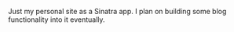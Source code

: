 Just my personal site as a Sinatra app. I plan on building some blog functionality into it eventually.
